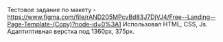 Тестовое задание по макету - https://www.figma.com/file/rAND205MPcvBd83J7DjVJ4/Free--Landing--Page-Template-(Copy)?node-id=0%3A1
Использовал HTML, CSS, Js. 
Адаптиптивная верстка под 1360px, 375px.
